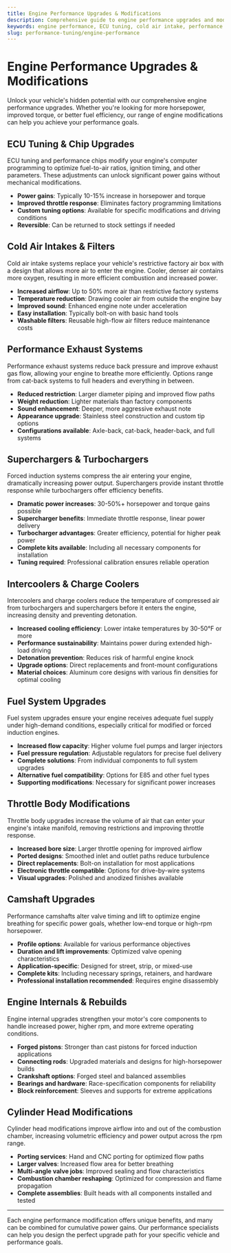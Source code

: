 ```yaml
---
title: Engine Performance Upgrades & Modifications
description: Comprehensive guide to engine performance upgrades and modifications for all vehicle makes and models. Boost horsepower, torque, and efficiency with professional tuning solutions.
keywords: engine performance, ECU tuning, cold air intake, performance exhaust, supercharger, turbocharger, engine upgrades, performance mods
slug: performance-tuning/engine-performance
---
```


# Engine Performance Upgrades & Modifications

Unlock your vehicle's hidden potential with our comprehensive engine performance upgrades. Whether you're looking for more horsepower, improved torque, or better fuel efficiency, our range of engine modifications can help you achieve your performance goals.

## ECU Tuning & Chip Upgrades

ECU tuning and performance chips modify your engine's computer programming to optimize fuel-to-air ratios, ignition timing, and other parameters. These adjustments can unlock significant power gains without mechanical modifications.

- **Power gains**: Typically 10-15% increase in horsepower and torque
- **Improved throttle response**: Eliminates factory programming limitations
- **Custom tuning options**: Available for specific modifications and driving conditions
- **Reversible**: Can be returned to stock settings if needed

## Cold Air Intakes & Filters

Cold air intake systems replace your vehicle's restrictive factory air box with a design that allows more air to enter the engine. Cooler, denser air contains more oxygen, resulting in more efficient combustion and increased power.

- **Increased airflow**: Up to 50% more air than restrictive factory systems
- **Temperature reduction**: Drawing cooler air from outside the engine bay
- **Improved sound**: Enhanced engine note under acceleration
- **Easy installation**: Typically bolt-on with basic hand tools
- **Washable filters**: Reusable high-flow air filters reduce maintenance costs

## Performance Exhaust Systems

Performance exhaust systems reduce back pressure and improve exhaust gas flow, allowing your engine to breathe more efficiently. Options range from cat-back systems to full headers and everything in between.

- **Reduced restriction**: Larger diameter piping and improved flow paths
- **Weight reduction**: Lighter materials than factory components
- **Sound enhancement**: Deeper, more aggressive exhaust note
- **Appearance upgrade**: Stainless steel construction and custom tip options
- **Configurations available**: Axle-back, cat-back, header-back, and full systems

## Superchargers & Turbochargers

Forced induction systems compress the air entering your engine, dramatically increasing power output. Superchargers provide instant throttle response while turbochargers offer efficiency benefits.

- **Dramatic power increases**: 30-50%+ horsepower and torque gains possible
- **Supercharger benefits**: Immediate throttle response, linear power delivery
- **Turbocharger advantages**: Greater efficiency, potential for higher peak power
- **Complete kits available**: Including all necessary components for installation
- **Tuning required**: Professional calibration ensures reliable operation

## Intercoolers & Charge Coolers

Intercoolers and charge coolers reduce the temperature of compressed air from turbochargers and superchargers before it enters the engine, increasing density and preventing detonation.

- **Increased cooling efficiency**: Lower intake temperatures by 30-50°F or more
- **Performance sustainability**: Maintains power during extended high-load driving
- **Detonation prevention**: Reduces risk of harmful engine knock
- **Upgrade options**: Direct replacements and front-mount configurations
- **Material choices**: Aluminum core designs with various fin densities for optimal cooling

## Fuel System Upgrades

Fuel system upgrades ensure your engine receives adequate fuel supply under high-demand conditions, especially critical for modified or forced induction engines.

- **Increased flow capacity**: Higher volume fuel pumps and larger injectors
- **Fuel pressure regulation**: Adjustable regulators for precise fuel delivery
- **Complete solutions**: From individual components to full system upgrades
- **Alternative fuel compatibility**: Options for E85 and other fuel types
- **Supporting modifications**: Necessary for significant power increases

## Throttle Body Modifications

Throttle body upgrades increase the volume of air that can enter your engine's intake manifold, removing restrictions and improving throttle response.

- **Increased bore size**: Larger throttle opening for improved airflow
- **Ported designs**: Smoothed inlet and outlet paths reduce turbulence
- **Direct replacements**: Bolt-on installation for most applications
- **Electronic throttle compatible**: Options for drive-by-wire systems
- **Visual upgrades**: Polished and anodized finishes available

## Camshaft Upgrades

Performance camshafts alter valve timing and lift to optimize engine breathing for specific power goals, whether low-end torque or high-rpm horsepower.

- **Profile options**: Available for various performance objectives
- **Duration and lift improvements**: Optimized valve opening characteristics
- **Application-specific**: Designed for street, strip, or mixed-use
- **Complete kits**: Including necessary springs, retainers, and hardware
- **Professional installation recommended**: Requires engine disassembly

## Engine Internals & Rebuilds

Engine internal upgrades strengthen your motor's core components to handle increased power, higher rpm, and more extreme operating conditions.

- **Forged pistons**: Stronger than cast pistons for forced induction applications
- **Connecting rods**: Upgraded materials and designs for high-horsepower builds
- **Crankshaft options**: Forged steel and balanced assemblies
- **Bearings and hardware**: Race-specification components for reliability
- **Block reinforcement**: Sleeves and supports for extreme applications

## Cylinder Head Modifications

Cylinder head modifications improve airflow into and out of the combustion chamber, increasing volumetric efficiency and power output across the rpm range.

- **Porting services**: Hand and CNC porting for optimized flow paths
- **Larger valves**: Increased flow area for better breathing
- **Multi-angle valve jobs**: Improved sealing and flow characteristics
- **Combustion chamber reshaping**: Optimized for compression and flame propagation
- **Complete assemblies**: Built heads with all components installed and tested

---

Each engine performance modification offers unique benefits, and many can be combined for cumulative power gains. Our performance specialists can help you design the perfect upgrade path for your specific vehicle and performance goals.